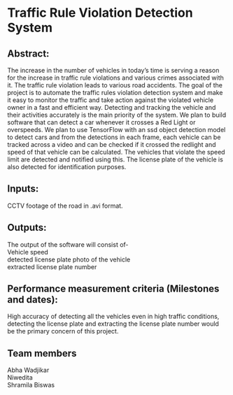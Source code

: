 # Traffic Rule Violation Detection System
## Abstract:
The increase in the number of vehicles in today’s time is serving a reason for the increase in traffic rule violations and various crimes associated with it. The traffic rule violation leads to various road accidents. 
The goal of the project is to automate the traffic rules violation detection system and make it easy to monitor the traffic and take action against the violated vehicle owner in a fast and efficient way. Detecting and tracking the vehicle and their activities accurately is the main priority of the system.
We plan to build software that can detect a car whenever it crosses a Red Light or overspeeds. We plan to use TensorFlow with an ssd object detection model to detect cars and from the detections in each frame, each vehicle can be tracked across a video and can be checked if it crossed the redlight and speed of that vehicle can be calculated. The vehicles that violate the speed limit are detected and notified using this. The license plate of the vehicle is also detected for identification purposes.
 		


## Inputs:
CCTV footage of the road in .avi format.

## Outputs:
The output of the software will consist of- <br>
Vehicle speed<br>
detected license plate photo of the vehicle  
extracted license plate number  

## Performance measurement criteria (Milestones and dates):
High accuracy of detecting all the vehicles even in high traffic conditions, detecting the license plate and extracting the license plate number would be the primary concern of this project. 

## Team members

Abha Wadjikar  
Niwedita  
Shramila Biswas  
